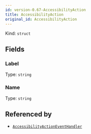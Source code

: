 ```yaml
---
id: version-0.67-AccessibilityAction
title: AccessibilityAction
original_id: AccessibilityAction
---
```


Kind: `struct`

## Fields
### Label
Type: `string`

### Name
Type: `string`



## Referenced by
- [`AccessibilityActionEventHandler`](AccessibilityActionEventHandler)
